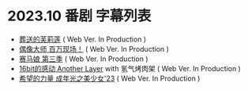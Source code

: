 # 2023.10 番剧 字幕列表
- [葬送的芙莉莲](https://github.com/Kitauji-Sub/Subtitles/blob/main/TV/2023/10/Sousou%20no%20Frieren/README.md)  ( Web Ver. In Production )
- [偶像大师 百万现场！](https://github.com/Kitauji-Sub/Subtitles/blob/main/TV/2023/10/THE%20iDOLM%40STER%20MILLION%20LIVE!/README.md)  ( Web Ver. In Production )
- [赛马娘 第三季](https://github.com/Kitauji-Sub/Subtitles/blob/main/TV/2023/10/Uma%20Musume%3A%20Pretty%20Derby%20Season%203/README.md)  ( Web Ver. In Production )
- [16bit的感动 Another Layer](https://github.com/Kitauji-Sub/Subtitles/blob/main/TV/2023/10/16bit%20Sensation%3A%20Another%20Layer/README.md) with 氢气烤肉架  ( Web Ver. In Production )
- [希望的力量 成年光之美少女'23](https://github.com/Kitauji-Sub/Subtitles/blob/main/TV/2023/10/Otonaprecure%202023/README.md)  ( Web Ver. In Production )
